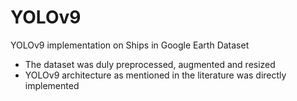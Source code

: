 # YOLOv9
YOLOv9 implementation on Ships in Google Earth Dataset
- The dataset was duly preprocessed, augmented and resized
- YOLOv9 architecture as mentioned in the literature was directly implemented
